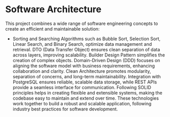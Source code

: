 # Software Architecture

This project combines a wide range of software engineering concepts to create an efficient and maintainable solution:

- Sorting and Searching Algorithms such as Bubble Sort, Selection Sort, Linear Search, and Binary Search, optimize data management and retrieval.
DTO (Data Transfer Object) ensures clean separation of data across layers, improving scalability.
Builder Design Pattern simplifies the creation of complex objects.
Domain-Driven Design (DDD) focuses on aligning the software model with business requirements, enhancing collaboration and clarity.
Clean Architecture promotes modularity, separation of concerns, and long-term maintainability.
Integration with PostgreSQL ensures reliable, scalable data storage, while REST APIs provide a seamless interface for communication.
Following SOLID principles helps in creating flexible and extensible systems, making the codebase easy to maintain and extend over time.
These technologies work together to build a robust and scalable application, following industry best practices for software development.


